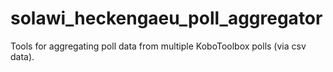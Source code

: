 # solawi_heckengaeu_poll_aggregator
Tools for aggregating poll data from multiple KoboToolbox polls (via csv data).
